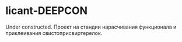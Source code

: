 licant-DEEPCON
=============

Under constructed.
Проект на стандии нарасчивания функционала и приклеивания свистоприсвиртерелок.

